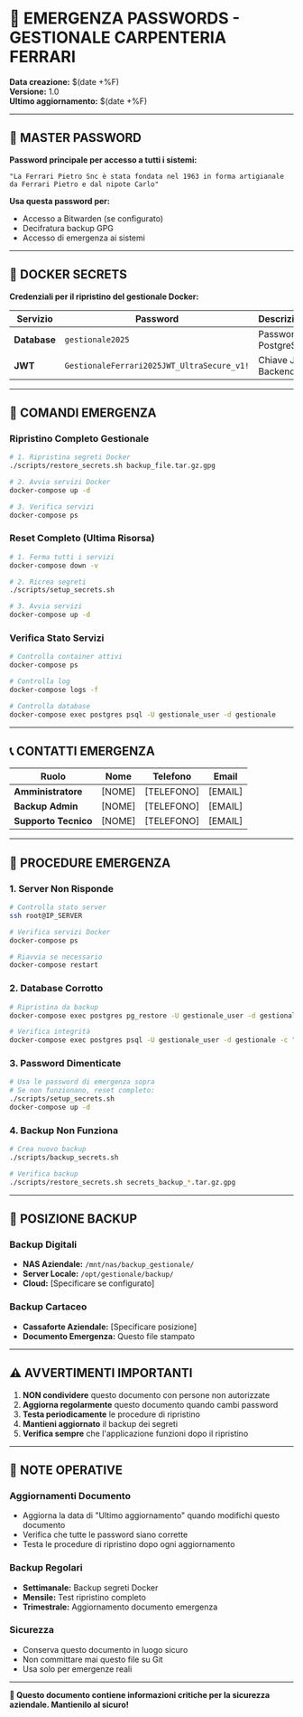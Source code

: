 # 📄 EMERGENZA PASSWORDS - GESTIONALE CARPENTERIA FERRARI

**Data creazione:** $(date +%F)  
**Versione:** 1.0  
**Ultimo aggiornamento:** $(date +%F)  

---

## 🔑 MASTER PASSWORD

**Password principale per accesso a tutti i sistemi:**

```
"La Ferrari Pietro Snc è stata fondata nel 1963 in forma artigianale da Ferrari Pietro e dal nipote Carlo"
```

**Usa questa password per:**
- Accesso a Bitwarden (se configurato)
- Decifratura backup GPG
- Accesso di emergenza ai sistemi

---

## 🐳 DOCKER SECRETS

**Credenziali per il ripristino del gestionale Docker:**

| Servizio | Password | Descrizione |
|----------|----------|-------------|
| **Database** | `gestionale2025` | Password PostgreSQL |
| **JWT** | `GestionaleFerrari2025JWT_UltraSecure_v1!` | Chiave JWT Backend |

---

## 🚀 COMANDI EMERGENZA

### Ripristino Completo Gestionale
```bash
# 1. Ripristina segreti Docker
./scripts/restore_secrets.sh backup_file.tar.gz.gpg

# 2. Avvia servizi Docker
docker-compose up -d

# 3. Verifica servizi
docker-compose ps
```

### Reset Completo (Ultima Risorsa)
```bash
# 1. Ferma tutti i servizi
docker-compose down -v

# 2. Ricrea segreti
./scripts/setup_secrets.sh

# 3. Avvia servizi
docker-compose up -d
```

### Verifica Stato Servizi
```bash
# Controlla container attivi
docker-compose ps

# Controlla log
docker-compose logs -f

# Controlla database
docker-compose exec postgres psql -U gestionale_user -d gestionale
```

---

## 📞 CONTATTI EMERGENZA

| Ruolo | Nome | Telefono | Email |
|-------|------|----------|-------|
| **Amministratore** | [NOME] | [TELEFONO] | [EMAIL] |
| **Backup Admin** | [NOME] | [TELEFONO] | [EMAIL] |
| **Supporto Tecnico** | [NOME] | [TELEFONO] | [EMAIL] |

---

## 🔧 PROCEDURE EMERGENZA

### 1. Server Non Risponde
```bash
# Controlla stato server
ssh root@IP_SERVER

# Verifica servizi Docker
docker-compose ps

# Riavvia se necessario
docker-compose restart
```

### 2. Database Corrotto
```bash
# Ripristina da backup
docker-compose exec postgres pg_restore -U gestionale_user -d gestionale backup_file.sql

# Verifica integrità
docker-compose exec postgres psql -U gestionale_user -d gestionale -c "SELECT COUNT(*) FROM users;"
```

### 3. Password Dimenticate
```bash
# Usa le password di emergenza sopra
# Se non funzionano, reset completo:
./scripts/setup_secrets.sh
docker-compose up -d
```

### 4. Backup Non Funziona
```bash
# Crea nuovo backup
./scripts/backup_secrets.sh

# Verifica backup
./scripts/restore_secrets.sh secrets_backup_*.tar.gz.gpg
```

---

## 📍 POSIZIONE BACKUP

### Backup Digitali
- **NAS Aziendale:** `/mnt/nas/backup_gestionale/`
- **Server Locale:** `/opt/gestionale/backup/`
- **Cloud:** [Specificare se configurato]

### Backup Cartaceo
- **Cassaforte Aziendale:** [Specificare posizione]
- **Documento Emergenza:** Questo file stampato

---

## ⚠️ AVVERTIMENTI IMPORTANTI

1. **NON condividere** questo documento con persone non autorizzate
2. **Aggiorna regolarmente** questo documento quando cambi password
3. **Testa periodicamente** le procedure di ripristino
4. **Mantieni aggiornato** il backup dei segreti
5. **Verifica sempre** che l'applicazione funzioni dopo il ripristino

---

## 📝 NOTE OPERATIVE

### Aggiornamenti Documento
- Aggiorna la data di "Ultimo aggiornamento" quando modifichi questo documento
- Verifica che tutte le password siano corrette
- Testa le procedure di ripristino dopo ogni aggiornamento

### Backup Regolari
- **Settimanale:** Backup segreti Docker
- **Mensile:** Test ripristino completo
- **Trimestrale:** Aggiornamento documento emergenza

### Sicurezza
- Conserva questo documento in luogo sicuro
- Non committare mai questo file su Git
- Usa solo per emergenze reali

---

**🔐 Questo documento contiene informazioni critiche per la sicurezza aziendale. Mantienilo al sicuro!**